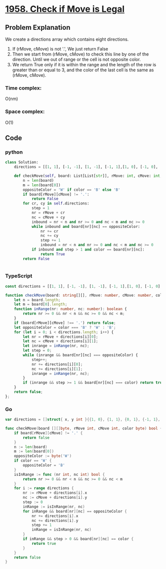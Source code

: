 # [1958. Check if Move is Legal](https://leetcode.cn/problems/check-if-move-is-legal/description/?envType=daily-question&envId=2024-07-07)



## Problem Explanation
We create a directions array which contains eight directions. 
1. If (rMove, cMove) is not '.', We just return False
2. Then we start from (rMove, cMove) to check this line by one of the direction. Until we out of range or the cell is not opposite color.
3. We return True only if it is within the range and the length of the row is greater than or equal to 3, and the color of the last cell is the same as (rMove, cMove).
### Time complex:
O(nm)

### Space complex:
O(1)
## Code

### python
```python
class Solution:
    directions = [[1, 1], [-1, -1], [1, -1], [-1, 1],[1, 0], [-1, 0], [0, 1], [0, -1]]

    def checkMove(self, board: List[List[str]], rMove: int, cMove: int, color: str) -> bool:
        n = len(board)
        m = len(board[0])
        oppositeColor = 'W' if color == 'B' else 'B'
        if board[rMove][cMove] != '.':
            return False
        for cr, cy in self.directions:
            step = 1
            nr = rMove + cr
            nc = cMove + cy
            inbound = nr < n and nr >= 0 and nc < m and nc >= 0
            while inbound and board[nr][nc] == oppositeColor:
                nr += cr
                nc += cy
                step += 1
                inbound = nr < n and nr >= 0 and nc < m and nc >= 0
            if inbound and step > 1 and color == board[nr][nc]:
                return True
        return False
            


```

### TypeScript
```TypeScript
const directions = [[1, 1], [-1, -1], [1, -1], [-1, 1],[1, 0], [-1, 0], [0, 1], [0, -1]]

function checkMove(board: string[][], rMove: number, cMove: number, color: string): boolean {
    let n = board.length;
    let m = board[0].length;
    function inRange(nr: number, nc: number): boolean {
        return nr >= 0 && nr < n && nc >= 0 && nc < m;
    }
    if (board[rMove][cMove] !== '.') return false;
    let oppositeColor = color === 'B' ? 'W' : 'B';
    for (let i = 0; i < directions.length; i++) {
        let nr = rMove + directions[i][0];
        let nc = cMove + directions[i][1];
        let inrange = inRange(nr, nc);
        let step = 0;
        while (inrange && board[nr][nc] === oppositeColor) {
            step++;
            nr += directions[i][0];
            nc += directions[i][1];
            inrange = inRange(nr, nc);
        }
        if (inrange && step >= 1 && board[nr][nc] === color) return true;
    }
    return false;
};

```

### Go
```go
var directions = []struct{ x, y int }{{1, 0}, {1, 1}, {0, 1}, {-1, 1}, {-1, 0}, {-1, -1}, {0, -1}, {1, -1}}

func checkMove(board [][]byte, rMove int, cMove int, color byte) bool {
    if board[rMove][cMove] != '.' {
        return false
    }
    n := len(board)
    m := len(board[0])
    oppositeColor := byte('W')
    if color == 'W' {
        oppositeColor = 'B'
    } 
    isInRange := func (nr int, nc int) bool {
        return nr >= 0 && nr < n && nc >= 0 && nc < m
    }
    for i := range directions {
        nr := rMove + directions[i].x
        nc := cMove + directions[i].y
        step := 0
        inRange := isInRange(nr, nc) 
        for inRange && board[nr][nc] == oppositeColor {
            nr += directions[i].x
            nc += directions[i].y
            step += 1
            inRange = isInRange(nr, nc)
        }
        if inRange && step > 0 && board[nr][nc] == color {
            return true
        }
    }
    return false
}

```